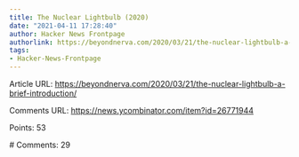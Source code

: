 ```yaml
---
title: The Nuclear Lightbulb (2020)
date: "2021-04-11 17:28:40"
author: Hacker News Frontpage
authorlink: https://beyondnerva.com/2020/03/21/the-nuclear-lightbulb-a-brief-introduction/
tags:
- Hacker-News-Frontpage
---
```


<p>Article URL: <a href="https://beyondnerva.com/2020/03/21/the-nuclear-lightbulb-a-brief-introduction/">https://beyondnerva.com/2020/03/21/the-nuclear-lightbulb-a-brief-introduction/</a></p>
<p>Comments URL: <a href="https://news.ycombinator.com/item?id=26771944">https://news.ycombinator.com/item?id=26771944</a></p>
<p>Points: 53</p>
<p># Comments: 29</p>
